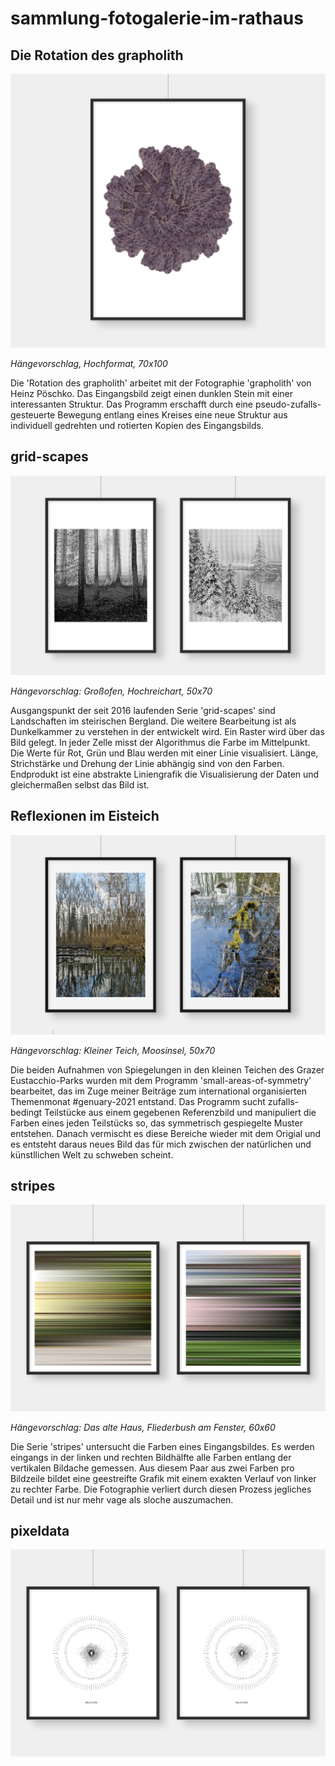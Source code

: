 # sammlung-fotogalerie-im-rathaus

## Die Rotation des grapholith

![grapholith](mockups/grapholith.png)

*Hängevorschlag, Hochformat, 70x100*

Die 'Rotation des grapholith' arbeitet mit der Fotographie 'grapholith' von Heinz Pöschko. Das Eingangsbild zeigt einen dunklen Stein mit einer interessanten Struktur. Das Programm erschafft durch eine pseudo-zufalls-gesteuerte Bewegung entlang eines Kreises eine neue Struktur aus individuell gedrehten und rotierten Kopien des Eingangsbilds.

## grid-scapes

![grid-scapes](mockups/grid-scapes.png)

*Hängevorschlag: Großofen, Hochreichart, 50x70*

Ausgangspunkt der seit 2016 laufenden Serie 'grid-scapes' sind Landschaften im steirischen Bergland. Die weitere Bearbeitung ist als Dunkelkammer zu verstehen in der entwickelt wird. Ein Raster wird über das Bild gelegt. In jeder Zelle misst der Algorithmus die Farbe im Mittelpunkt. Die Werte für Rot, Grün und Blau werden mit einer Linie visualisiert. Länge, Strichstärke und Drehung der Linie abhängig sind von den Farben. Endprodukt ist eine abstrakte Liniengrafik die Visualisierung der Daten und gleichermaßen selbst das Bild ist.

## Reflexionen im Eisteich

![reflections](mockups/reflections-eisteich.png)

*Hängevorschlag: Kleiner Teich, Moosinsel, 50x70*

Die beiden Aufnahmen von Spiegelungen in den kleinen Teichen des Grazer Eustacchio-Parks wurden mit dem Programm 'small-areas-of-symmetry' bearbeitet, das im Zuge meiner Beiträge zum international organisierten Themenmonat #genuary-2021 entstand. Das Programm sucht zufalls-bedingt Teilstücke aus einem gegebenen Referenzbild und manipuliert die Farben eines jeden Teilstücks so, das symmetrisch gespiegelte Muster entstehen. Danach vermischt es diese Bereiche wieder mit dem Origial und es entsteht daraus neues Bild das für mich zwischen der natürlichen und künstllichen Welt zu schweben scheint.

## stripes

![reflections](mockups/stripes.png)

*Hängevorschlag: Das alte Haus, Fliederbush am Fenster, 60x60*

Die Serie 'stripes' untersucht die Farben eines Eingangsbildes. Es werden eingangs in der linken und rechten Bildhälfte alle Farben entlang der vertikalen Bildache gemessen. Aus diesem Paar aus zwei Farben pro Bildzeile bildet eine geestreifte Grafik mit einem exakten Verlauf von linker zu rechter Farbe. Die Fotographie verliert durch diesen Prozess jegliches Detail und ist nur mehr vage als sloche auszumachen.

## pixeldata

![reflections](mockups/pixeldata.png)

